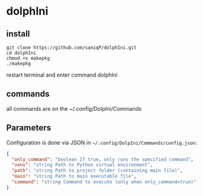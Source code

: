 # dolphIni

## install
```
git clone https://github.com/saniqP/dolphIni.git
cd dolphIni
chmod +x makepkg
./makepkg
```
 restart terminal and enter command dolphIni

 ## commands

 all commands are on the ~/.config/DolpIni/Commands

## Parameters

Configuration is done via JSON in `~/.config/DolpIni/Commands/config.json`:

```json
{
  "only_command": "boolean If true, only runs the specified command",
  "venv": "string Path to Python virtual environment",
  "path": "string Path to project folder (containing main file)",
  "main": "string Path to main executable file",
  "command": "string Command to execute (only when only_command=true)"
}
